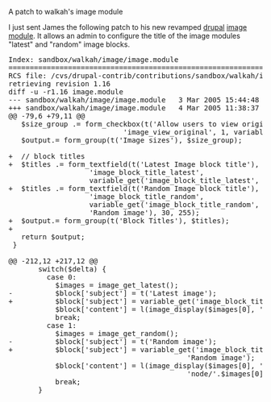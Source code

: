 A patch to walkah's image module

I just sent James the following patch to his new revamped <a
href="http://drupal.org/">drupal</a> <a
href="http://cvs.drupal.org/viewcvs/drupal/contributions/sandbox/walkah/image/">image
module</a>. It allows an admin to configure the title of the image
modules "latest" and "random" image blocks.

<pre>
Index: sandbox/walkah/image/image.module
===================================================================
RCS file: /cvs/drupal-contrib/contributions/sandbox/walkah/image/image.module,v
retrieving revision 1.16
diff -u -r1.16 image.module
--- sandbox/walkah/image/image.module   3 Mar 2005 15:44:48 -0000       1.16
+++ sandbox/walkah/image/image.module   4 Mar 2005 11:38:37 -0000
@@ -79,6 +79,11 @@
   $size_group .= form_checkbox(t('Allow users to view original image'), 
                           'image_view_original', 1, variable_get('image_view_original', 0));
   $output.= form_group(t('Image sizes'), $size_group);
 
+  // block titles
+  $titles .= form_textfield(t('Latest Image block title'), 
                   'image_block_title_latest', 
                   variable_get('image_block_title_latest', 'Latest image'), 30, 255);
+  $titles .= form_textfield(t('Random Image block title'), 
                   'image_block_title_random', 
                   variable_get('image_block_title_random', 
                   'Random image'), 30, 255);
+  $output.= form_group(t('Block Titles'), $titles);
+
   return $output;
 }
 
@@ -212,12 +217,12 @@
       switch($delta) {
         case 0:
           $images = image_get_latest();
-          $block['subject'] = t('Latest image');
+          $block['subject'] = variable_get('image_block_title_latest', 'Latest image');
           $block['content'] = l(image_display($images[0], 'thumbnail'), 'node/'.$images[0]->nid);
           break;
         case 1:
           $images = image_get_random();
-          $block['subject'] = t('Random image');
+          $block['subject'] = variable_get('image_block_title_random', 
                                          'Random image');
           $block['content'] = l(image_display($images[0], 'thumbnail'),
                                          'node/'.$images[0]->nid);
           break;
       }
</pre>
